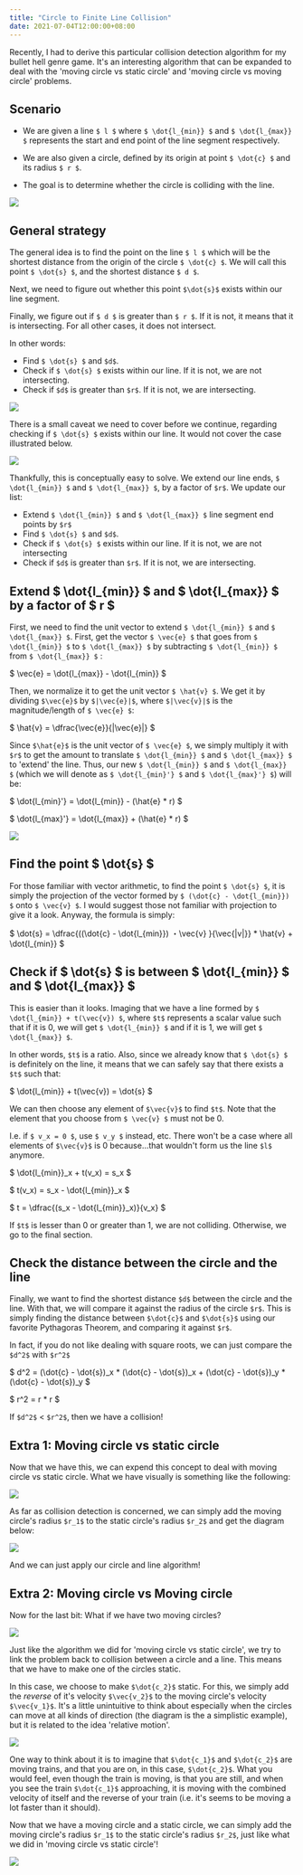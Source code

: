 ```yaml
---
title: "Circle to Finite Line Collision"
date: 2021-07-04T12:00:00+08:00
---
```


Recently, I had to derive this particular collision detection algorithm for my bullet hell genre game. It's an interesting algorithm that can be expanded to deal with the 'moving circle vs static circle' and 'moving circle vs moving circle' problems.  

<!--more-->

## Scenario
- We are given a line `$ l $` where `$ \dot{l_{min}} $` and `$ \dot{l_{max}} $` represents the start and end point of the line segment respectively. 

- We are also given a circle, defined by its origin at point `$ \dot{c} $` and its radius `$ r $`. 

- The goal is to determine whether the circle is colliding with the line.

![](/img/blog_img/20210428_circle_line_collision/1.jpg)

## General strategy
The general idea is to find the point on the line `$ l $` which will be the shortest distance from the origin of the circle `$ \dot{c} $`. We will call this point `$ \dot{s} $`, and the shortest distance `$ d $`. 

Next, we need to figure out whether this point `$\dot{s}$` exists within our line segment. 

Finally, we figure out if `$ d $` is greater than `$ r $`. If it is not, it means that it is intersecting. For all other cases, it does not intersect. 

In other words:
- Find `$ \dot{s} $` and `$d$`.
- Check if `$ \dot{s} $` exists within our line. If it is not, we are not intersecting.
- Check if `$d$` is greater than `$r$`. If it is not, we are intersecting.

![](/img/blog_img/20210428_circle_line_collision/2.jpg)

There is a small caveat we need to cover before we continue, regarding checking if `$ \dot{s} $` exists within our line. It would not cover the case illustrated below.

![](/img/blog_img/20210428_circle_line_collision/3.jpg)

Thankfully, this is conceptually easy to solve. We extend our line ends, `$ \dot{l_{min}} $` and `$ \dot{l_{max}} $`, by a factor of  `$r$`. We update our list:

- Extend `$ \dot{l_{min}} $` and `$ \dot{l_{max}} $` line segment end points by `$r$`
- Find `$ \dot{s} $` and `$d$`.
- Check if `$ \dot{s} $` exists within our line. If it is not, we are not intersecting
- Check if `$d$` is greater than `$r$`. If it is not, we are intersecting.

## Extend $ \dot{l_{min}} $ and $ \dot{l_{max}} $ by a factor of $ r $

First, we need to find the unit vector to extend `$ \dot{l_{min}} $` and `$ \dot{l_{max}} $`. First, get the vector `$ \vec{e} $` that goes from `$ \dot{l_{min}} $` to `$ \dot{l_{max}} $` by subtracting `$ \dot{l_{min}} $` from `$ \dot{l_{max}} $` :

$ \vec{e} = \dot{l_{max}} - \dot{l_{min}} $  

Then, we normalize it to get the unit vector `$ \hat{v} $`. We get it by dividing `$\vec{e}$` by `$|\vec{e}|$`, where `$|\vec{v}|$` is the magnitude/length of `$ \vec{e} $`:

$ \hat{v} = \dfrac{\vec{e}}{|\vec{e}|} $

Since `$\hat{e}$` is the unit vector of `$ \vec{e} $`, we simply multiply it with `$r$` to get the amount to translate `$ \dot{l_{min}} $` and `$ \dot{l_{max}} $` to 'extend' the line. Thus, our new `$ \dot{l_{min}} $` and `$ \dot{l_{max}} $` (which we will denote as `$ \dot{l_{min}'} $` and `$ \dot{l_{max}'} $`) will be:

$ \dot{l_{min}'} = \dot{l_{min}} - (\hat{e} * r) $

$ \dot{l_{max}'} = \dot{l_{max}} + (\hat{e} * r) $

![](/img/blog_img/20210428_circle_line_collision/9.jpg)

## Find the point $ \dot{s} $

For those familiar with vector arithmetic, to find the point `$ \dot{s} $`, it is simply the projection of the vector formed by `$ (\dot{c} - \dot{l_{min}}) $` onto `$ \vec{v} $`. I would suggest those not familiar with projection to give it a look. Anyway, the formula is simply:


$ \dot{s} = \dfrac{((\dot{c} - \dot{l_{min}}) ・\vec{v} }{\vec{|v|}}  *  \hat{v} + \dot{l_{min}} $

## Check if $ \dot{s} $ is between $ \dot{l_{min}} $ and $ \dot{l_{max}} $

This is easier than it looks. Imaging that we have a line formed by `$ \dot{l_{min}} + t(\vec{v}) $`, where `$t$` represents a scalar value such that if it is 0, we will get `$ \dot{l_{min}} $` and if it is 1, we will get `$ \dot{l_{max}} $`. 

In other words, `$t$` is a ratio. Also, since we already know that `$ \dot{s} $` is definitely on the line, it means that we can safely say that there exists a `$t$` such that:


$ \dot{l_{min}} + t(\vec{v}) = \dot{s} $


We can then choose any element of `$\vec{v}$` to find `$t$`. Note that the element that you choose from  `$ \vec{v} $` must not be 0. 

I.e. if `$ v_x = 0 $`, use `$ v_y $` instead, etc. There won't be a case where all elements of `$\vec{v}$` is 0 because...that wouldn't form us the line `$l$` anymore.


$ \dot{l_{min}}_x + t(v_x) = s_x $

$ t(v_x) = s_x - \dot{l_{min}}_x $

$ t = \dfrac{(s_x - \dot{l_{min}}_x)}{v_x} $


If `$t$` is lesser than 0 or greater than 1, we are not colliding. Otherwise, we go to the final section.

## Check the distance between the circle and the line

Finally, we want to find the shortest distance `$d$` between the circle and the line. With that, we will compare it against the radius of the circle `$r$`. This is simply finding the distance between `$\dot{c}$` and `$\dot{s}$` using our favorite Pythagoras Theorem, and comparing it against `$r$`.

In fact, if you do not like dealing with square roots, we can just compare the `$d^2$` with `$r^2$` 

$ d^2 = (\dot{c} - \dot{s})_x * (\dot{c} - \dot{s})_x + (\dot{c} - \dot{s})_y * (\dot{c} - \dot{s})_y $

$ r^2 = r * r $

If `$d^2$` < `$r^2$`, then we have a collision!

## Extra 1: Moving circle vs static circle

Now that we have this, we can expend this concept to deal with moving circle vs static circle. What we have visually is something like the following:

![](/img/blog_img/20210428_circle_line_collision/4.jpg)

As far as collision detection is concerned, we can simply add the moving circle's radius `$r_1$` to the static circle's radius `$r_2$` and get the diagram below:

![](/img/blog_img/20210428_circle_line_collision/5.jpg)

And we can just apply our circle and line algorithm!

## Extra 2: Moving circle vs Moving circle

Now for the last bit: What if we have two moving circles?

![](/img/blog_img/20210428_circle_line_collision/6.jpg)

Just like the algorithm we did for 'moving circle vs static circle', we try to link the problem back to collision between a circle and a line. This means that we have to make one of the circles static. 

In this case, we choose to make `$\dot{c_2}$` static. For this, we simply add the _reverse_ of it's velocity `$\vec{v_2}$` to the moving circle's velocity `$\vec{v_1}$`. It's a little unintuitive to think about especially when the circles can move at all kinds of direction (the diagram is the a simplistic example), but it is related to the idea 'relative motion'. 

![](/img/blog_img/20210428_circle_line_collision/7.jpg)

One way to think about it is to imagine that `$\dot{c_1}$` and `$\dot{c_2}$` are moving trains, and that you are on, in this case, `$\dot{c_2}$`. What you would feel, even though the train is moving, is that you are still, and when you see the train `$\dot{c_1}$` approaching, it is moving with the combined velocity of itself and the reverse of your train (i.e. it's seems to be moving a lot faster than it should).

Now that we have a moving circle and a static circle, we can simply add the moving circle's radius `$r_1$` to the static circle's radius `$r_2$`, just like what we did in 'moving circle vs static circle'!


![](/img/blog_img/20210428_circle_line_collision/8.jpg)
